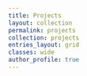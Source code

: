 ```yaml
---
title: Projects
layout: collection
permalink: projects
collection: projects
entries_layout: grid
classes: wide
author_profile: true
---
```


